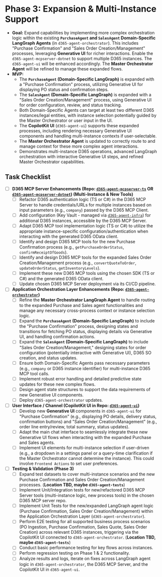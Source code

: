 # Phase 3: Expansion & Multi-Instance Support

*   **Goal:** Expand capabilities by implementing more complex orchestration logic within the existing **`PurchaseAgent` and `SalesAgent` Domain-Specific LangGraph Agents** (in `d365-agent-orchestrator`). This includes "Purchase Confirmation" and "Sales Order Creation/Management" processes, leveraging **Generative UI** for richer interactions. Enable the `d365-agent-mcpserver-dotnet` to support multiple D365 instances. The `d365-agent-ui` will be enhanced accordingly. The **Master Orchestrator Agent** will be refined to manage these expanded flows.
*   **MVP:**
    *   The **`PurchaseAgent` (Domain-Specific LangGraph)** is expanded with a "Purchase Confirmation" process, utilizing Generative UI for displaying PO status and confirmation steps.
    *   The **`SalesAgent` (Domain-Specific LangGraph)** is expanded with a "Sales Order Creation/Management" process, using Generative UI for order configuration, review, and status tracking.
    *   Both Domain-Specific Agents can target at least two different D365 instances/legal entities, with instance selection potentially guided by the Master Orchestrator or user input in the UI.
    *   The **CopilotKit UI** (`d365-agent-ui`) supports these expanded processes, including rendering necessary Generative UI components and handling multi-instance contexts if user-selectable.
    *   The **Master Orchestrator Agent** is updated to correctly route to and manage context for these more complex agent interactions.
    *   Demonstrates multi-instance D365 operations, advanced LangGraph orchestration with interactive Generative UI steps, and refined Master Orchestrator capabilities.

## Task Checklist

-   [ ] **D365 MCP Server Enhancements (Repo: [`d365-agent-mcpserver-ts`](https://github.com/ntrtd/d365-agent-mcpserver-ts) OR [`d365-agent-mcpserver-dotnet`](https://github.com/ntrtd/d365-agent-mcpserver-dotnet)) (Multi-Instance & New Tools)**
    -   [ ] Refactor D365 authentication logic (TS or C#) in the D365 MCP Server to handle credentials/URLs for multiple instances based on input parameters (e.g., `company`) passed by the D365 MCP Client.
    -   [ ] Add configuration (Key Vault - managed via [`d365-agent-infra`](https://github.com/ntrtd/d365-agent-infra)) for additional D365 instances, accessible by the D365 MCP Server.
    -   [ ] Adapt D365 MCP tool implementation logic (TS or C#) to utilize the appropriate instance-specific configuration/authentication when interacting with the generated D365 OData client.
    -   [ ] Identify and design D365 MCP tools for the new Purchase Confirmation process (e.g., `getPurchaseOrderStatus`, `confirmReceiptOfGoods`).
    -   [ ] Identify and design D365 MCP tools for the expanded Sales Order Creation/Management process (e.g., `convertQuoteToOrder`, `updateOrderStatus`, `getInventoryLevels`).
    -   [ ] Implement these new D365 MCP tools using the chosen SDK (TS or C#) and the generated D365 OData client.
    -   [ ] Update chosen D365 MCP Server deployment via its CI/CD pipeline.
-   [ ] **Application Orchestration Layer Enhancements (Repo: [`d365-agent-orchestrator`](https://github.com/ntrtd/d365-agent-orchestrator))**
    -   [ ] Refine the **Master Orchestrator LangGraph Agent** to handle routing to the expanded Purchase and Sales agent functionalities and manage any necessary cross-process context or instance selection logic.
    -   [ ] Expand the **`PurchaseAgent` (Domain-Specific LangGraph)** to include the "Purchase Confirmation" process, designing states and transitions for fetching PO status, displaying details via Generative UI, and handling confirmation actions.
    -   [ ] Expand the **`SalesAgent` (Domain-Specific LangGraph)** to include "Sales Order Creation/Management," designing states for order configuration (potentially interactive with Generative UI), D365 SO creation, and status updates.
    -   [ ] Ensure both Domain-Specific Agents pass necessary parameters (e.g., `company` or D365 instance identifier) for multi-instance D365 MCP tool calls.
    -   [ ] Implement robust error handling and detailed predictive state updates for these new complex flows.
    -   [ ] Design agent state structures to support the data requirements of new Generative UI components.
    -   [ ] Deploy `d365-agent-orchestrator` updates.
-   [ ] **User Interface / Channel (CopilotKit UI in Repo: [`d365-agent-ui`](https://github.com/ntrtd/d365-agent-ui))**
    -   [ ] Develop new **Generative UI** components in `d365-agent-ui` for "Purchase Confirmation" (e.g., displaying PO details, delivery status, confirmation buttons) and "Sales Order Creation/Management" (e.g., order line entry/review, total summary, status updates).
    -   [ ] Adapt the main chat interface to seamlessly integrate these new Generative UI flows when interacting with the expanded Purchase and Sales agents.
    -   [ ] Implement UI elements for multi-instance selection if user-driven (e.g., a dropdown in a settings panel or a query-time clarification if the Master Orchestrator cannot determine the instance). This could involve `Frontend Actions` to set user preferences.
-   [ ] **Testing & Validation (Phase 3)**
    *   [ ] Expand test datasets to cover multi-instance scenarios and the new Purchase Confirmation and Sales Order Creation/Management processes. (**Location TBD, maybe `d365-agent-tests`**)
    *   [ ] Implement Unit/Integration tests for new/refactored D365 MCP Server tools (multi-instance logic, new process tools) in the chosen D365 MCP server repo.
    *   [ ] Implement Unit Tests for the new/expanded LangGraph agent logic (Purchase Confirmation, Sales Order Creation/Management) within the Application Orchestration Layer (`d365-agent-orchestrator`).
    *   [ ] Perform E2E testing for all supported business process scenarios (PO Ingestion, Purchase Confirmation, Sales Quote, Sales Order Creation) across relevant D365 instances, triggering via the CopilotKit UI connected to `d365-agent-orchestrator`. (**Location TBD, maybe `d365-agent-tests`**)
    *   [ ] Conduct basic performance testing for key flows across instances.
    *   [ ] Perform regression testing on Phase 1 & 2 functionality.
    *   [ ] Analyze results and logs, iterate on fixes across LangGraph agent logic in `d365-agent-orchestrator`, the D365 MCP Server, and the CopilotKit UI in `d365-agent-ui`.
